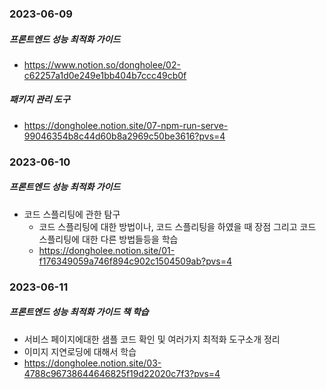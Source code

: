 ### 2023-06-09
##### 프론트엔드 성능 최적화 가이드
- [https://www.notion.so/dongholee/02-c62257a1d0e249e1bb404b7ccc49cb0f
](https://dongholee.notion.site/02-c62257a1d0e249e1bb404b7ccc49cb0f?pvs=4)

##### 패키지 관리 도구
- https://dongholee.notion.site/07-npm-run-serve-99046354b8c44d60b8a2969c50be3616?pvs=4


### 2023-06-10
##### 프론트엔드 성능 최적화 가이드
- 코드 스플리팅에 관한 탐구
  - 코드 스플리팅에 대한 방법이나, 코드 스플리팅을 하였을 때 장점 그리고 코드 스플리팅에 대한 다른 방법들등을 학습 
  - https://dongholee.notion.site/01-f176349059a746f894c902c1504509ab?pvs=4


### 2023-06-11
##### 프론트엔드 성능 최적화 가이드 책 학습
- 서비스 페이지에대한 샘플 코드 확인 및 여러가지 최적화 도구소개 정리
- 이미지 지연로딩에 대해서 학습
- https://dongholee.notion.site/03-4788c96738644646825f19d22020c7f3?pvs=4 
